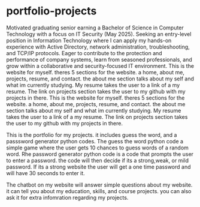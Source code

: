 # portfolio-projects
Motivated graduating senior earning a Bachelor of Science in Computer Technology with a focus on IT Security (May 2025). Seeking an entry-level position in Information Technology where I can apply my hands-on experience with Active Directory, network administration, troubleshooting, and TCP/IP protocols. Eager to contribute to the protection and performance of company systems, learn from seasoned professionals, and grow within a collaborative and security-focused IT environment. This is the website for myself. theres 5 sections for the website. a home, about me, projects, resume, and contact. the about me section talks about my self and what im currently studying. My resume takes the user to a link of a my resume. The link on projects section takes the user to my github with my projects in there.
This is the website for myself. theres 5 sections for the website. a home, about me, projects, resume, and contact. the about me section talks about my self and what im currently studying. My resume takes the user to a link of a my resume. The link on projects section takes the user to my github with my projects in there.

This is the portfolio for my projects. it includes guess the word, and a passsword generator python  codes.
The guess the word python code a simple game where the user gets 10 chances to guess words of a random word.
Rhe password generator python code is a code that prompts the user to enter a password. the code will then decide if its a strong,weak, or mild password. If its a strong website the user will get a one time password and will have 30 seconds to enter it.

The chatbot on my website will answer simple questions about my website. it can tell you about my education, skills, and course projects. you can also ask it for extra infomration regarding my projects.
